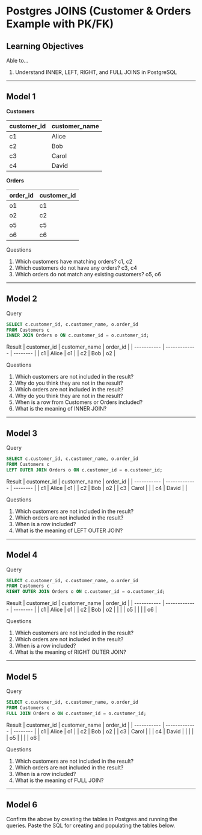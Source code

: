 # Postgres JOINS (Customer & Orders Example with PK/FK)

## Learning Objectives

Able to...

1. Understand INNER, LEFT, RIGHT, and FULL JOINS in PostgreSQL

---

## Model 1

**Customers**

| customer_id | customer_name |
| ----------- | ------------- |
| c1          | Alice         |
| c2          | Bob           |
| c3          | Carol         |
| c4          | David         |

**Orders**

| order_id | customer_id |
| -------- | ----------- |
| o1       | c1          |
| o2       | c2          |
| o5       | c5          |
| o6       | c6          |

Questions

1. Which customers have matching orders?
   c1, c2
3. Which customers do not have any orders?
   c3, c4
5. Which orders do not match any existing customers?
   o5, o6

---

## Model 2

Query

```sql
SELECT c.customer_id, c.customer_name, o.order_id
FROM Customers c
INNER JOIN Orders o ON c.customer_id = o.customer_id;
```

Result
| customer_id | customer_name | order_id |
| ----------- | ------------- | -------- |
| c1	        | Alice	        | o1       |
| c2	        | Bob	          | o2       |

Questions

1. Which customers are not included in the result?
2. Why do you think they are not in the result?
3. Which orders are not included in the result?
4. Why do you think they are not in the result?
5. When is a row from Customers or Orders included?
6. What is the meaning of INNER JOIN?

---

## Model 3

Query

```sql
SELECT c.customer_id, c.customer_name, o.order_id
FROM Customers c
LEFT OUTER JOIN Orders o ON c.customer_id = o.customer_id;
```

Result
| customer_id | customer_name | order_id |
| ----------- | ------------- | -------- |
| c1          | Alice	        | o1       |
| c2	        | Bob	          | o2       |
| c3	        | Carol	        |          |
| c4	        | David	        |          |

Questions

1. Which customers are not included in the result?
2. Which orders are not included in the result?
3. When is a row included?
4. What is the meaning of LEFT OUTER JOIN?

---

## Model 4

Query

```sql
SELECT c.customer_id, c.customer_name, o.order_id
FROM Customers c
RIGHT OUTER JOIN Orders o ON c.customer_id = o.customer_id;
```

Result
| customer_id | customer_name | order_id |
| ----------- | ------------- | -------- |
| c1          | Alice	        | o1       |
| c2	        | Bob	          | o2       |
|   	        |      	        | o5       |
|   	        |     	        | o6       |


Questions

1. Which customers are not included in the result?
2. Which orders are not included in the result?
3. When is a row included?
4. What is the meaning of RIGHT OUTER JOIN?

---

## Model 5

Query

```sql
SELECT c.customer_id, c.customer_name, o.order_id
FROM Customers c
FULL JOIN Orders o ON c.customer_id = o.customer_id;
```

Result
| customer_id | customer_name | order_id |
| ----------- | ------------- | -------- |
| c1          | Alice	        | o1       |
| c2	        | Bob	          | o2       |
| c3	        | Carol	        |          |
| c4	        | David	        |          |
|   	        |      	        | o5       |
|   	        |     	        | o6       |

Questions

1. Which customers are not included in the result?
2. Which orders are not included in the result?
3. When is a row included?
4. What is the meaning of FULL JOIN?

---

## Model 6

Confirm the above by creating the tables in Postgres and running the queries. Paste the SQL for creating and populating the tables below.

```sql

```

